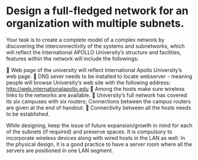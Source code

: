 # Design a full-fledged network for an organization with multiple subnets.

Your task is to create a complete model of a complex network by discovering the interconnectivity of the systems and subnetworks, which will reflect the International APOLLO University’s structure and facilities, features within the network will include the followings:

 Web page of the university will reflect International Apollo University’s web page.
 DNS sever needs to be installed to locate webserver - meaning people will browse University’s web site with the following address: http://web.internationalapollo.edu
 Among the hosts make sure wireless links to the networks are available.
 University’s full network has covered its six campuses with six routers; Connections between the campus routers are given at the end of handout.
 Connectivity between all the hosts needs to be established.

While designing, keep the issue of future expansion/growth in mind for each of the subnets (if required) and preserve spaces. It is compulsory to incorporate wireless devices along with wired hosts in the LAN as well. In the physical design, it is a good practice to have a server room
where all the servers are positioned in one LAN segment.
